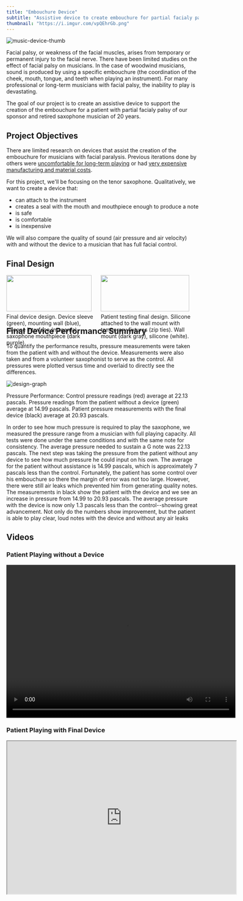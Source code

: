```yaml
---
title: "Embouchure Device"
subtitle: "Assistive device to create embouchure for partial facialy palsy"
thumbnail: "https://i.imgur.com/vpQEhrGb.png"
---
```


![music-device-thumb](https://i.imgur.com/vpQEhrG.png)


Facial palsy, or weakness of the facial muscles, arises from temporary or permanent injury to the facial nerve. There have been limited studies on the effect of facial palsy on musicians. In the case of woodwind musicians, sound is produced by using a specific embouchure (the coordination of the cheek, mouth, tongue, and teeth when playing an instrument). For many professional or long-term musicians with facial palsy, the inability to play is devastating. 


The goal of our project is to create an assistive device to support the creation of the embouchure for a patient with partial facialy palsy of our sponsor and retired saxophone musician of 20 years.

## Project Objectives

There are limited research on devices that assist the creation of the embouchure for musicians with facial paralysis. Previous iterations done by others were [uncomfortable for long-term playing](https://www.saxontheweb.net/threads/tools-for-facial-paralysis-and-playing-the-saxophone.157990/) or had [very expensive manufacturing and material costs](https://www.sciencedirect.com/science/article/abs/pii/S0022391315001791?via%3Dihub). 

For this project, we'll be focusing on the tenor saxophone. Qualitatively, we want to create a device that: 

* can attach to the instrument
* creates a seal with the mouth and mouthpiece enough to produce a note
* is safe 
* is comfortable
* is inexpensive 

We will also compare the quality of sound (air pressure and air velocity) with and without the device to a musician that has full facial control. 

## Final Design
<div style="display: flex; justify-content: space-between;">
    <div>
        <img src="https://i.imgur.com/JYMhN6U.png" style="width: 95%;">
        <figcaption>Final device design. Device sleeve (green), mounting wall (blue), silicone interface (magenta), saxophone mouthpiece (dark purple).</figcaption>
    </div>  
    <div>
        <img src="https://i.imgur.com/yhf2Q1i.png" style="width: 95%;">
        <figcaption>Patient testing final design. Silicone attached to the wall mount with temporary fixtures (zip ties). Wall mount  (dark gray), silicone (white).</figcaption>
    </div>
</div>

## Final Device Performance Summary

To quantify the performance results, pressure measurements were taken from the patient with and without the device. Measurements were also taken and from a volunteer saxophonist to serve as the control.  All pressures were plotted versus time and overlaid to directly see the differences. 

![design-graph](https://i.imgur.com/ECcNPe0.png)
<figcaption>Pressure Performance: Control pressure readings (red) average at 22.13 pascals. Pressure readings from the patient without a device (green) average at 14.99 pascals. Patient pressure measurements with the final device (black) average at 20.93 pascals. </figcaption>

In order to see how much pressure is required to play the saxophone, we measured the pressure range from a musician with full playing capacity. All tests were done under the same conditions and with the same note for consistency. The average pressure needed to sustain a G note was 22.13 pascals. The next step was taking the pressure from the patient without any device to see how much pressure he could input on his own. The average for the patient without assistance is 14.99 pascals, which is approximately 7 pascals less than the control. Fortunately, the patient has some control over his embouchure so there the margin of error was not too large. However, there were still air leaks which prevented him from generating quality notes. The measurements in black show the patient with the device and we see an increase in pressure from 14.99 to 20.93 pascals. The average pressure with the device is now only 1.3 pascals less than the control--showing great advancement. Not only do the numbers show improvement, but the patient is able to play clear, loud notes with the device and without any air leaks

## Videos
<div> 
    <div>
        <h3>Patient Playing without a Device</h3>
        <video width="600" height="400" controls>
            <source src="https://youtu.be/jGIqC-Kryp0">
            Your browser does not support the video tag.
        </video>
    </div>
    <div>
        <h3>Patient Playing with Final Device</h3>
        <iframe width="600" height="400" src="https://youtu.be/jGIqC-Kryp0">
    </div>
    <div>
        <h3>Jared Test</h3>
        <iframe width="600" height="400" src="https://drive.google.com/file/d/1nbupbCcN0lGoQDQ3o3WaRNNh1sSYItUd/view?usp=share_link">
    </div>
    
</div>

## Documents
<div class="container" style=""> 
    <div style="">
        <h3>Final Project Research Paper</h3>
        <iframe width="400" height="500" src="https://drive.google.com/file/d/1Tqb0VUNd9hW4ggErWagCwMkEsc44W-fi/view?usp=share_link">
    </div>
    <div style="">
        <h3>Final Project Poster</h3>
        <iframe width="400" height="500" src="https://drive.google.com/file/d/1VwNzwDO98irLDcICQWzldgvdDUf9A0vt/view?usp=sharing">
    </div>
    <div style="">
        <h3>Executive Summary</h3>
        <iframe width="400" height="500" src="https://drive.google.com/file/d/14c7AUa_FggeBGzp5uZyvAYFUpGLeAeiP/view?usp=sharing">
    </div>
    <div style="">
        <h3>Individual Component Analysis: Model Generation</h3>
        <iframe width="400" height="500" src="https://drive.google.com/file/d/1SKNHbyCQIwhDukB2Fgnu0IULZ98NA_DW/view?usp=sharing">
    </div>
    <div style="">
        <h3>Jared Test</h3>
        <iframe src="https://docs.google.com/presentation/d/e/2PACX-1vT2zTUbTZGMoiW8wkR0gxj_9s2FtaOBvmI9_OGTq3pLhtsheZRer8_SC2wRFFk9LtTBuRncksqDx6sT/embed?start=false&loop=false&delayms=3000" frameborder="0" width="960" height="569" allowfullscreen="true" mozallowfullscreen="true" webkitallowfullscreen="true"></iframe>
    </div>
</div>



